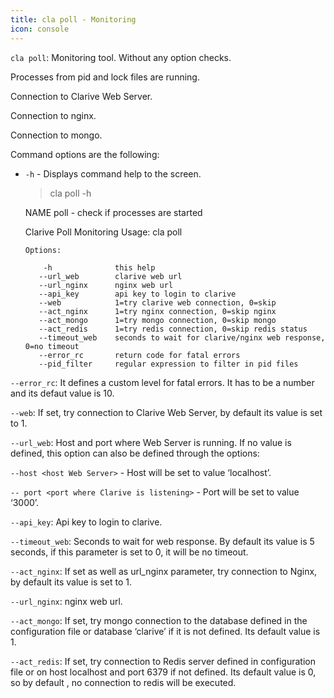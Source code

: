 ```yaml
---
title: cla poll - Monitoring
icon: console
---
```


`cla poll`: Monitoring tool. Without any option checks.

Processes from pid and lock files are running.

Connection to Clarive Web Server.

Connection to nginx.

Connection to mongo.

Command options are the following:

- `-h` - Displays command help to the screen.

    >cla poll -h

    NAME
     poll - check if processes are started

    Clarive Poll Monitoring
      Usage: cla poll

      Options:

          -h              this help
         --url_web        clarive web url
         --url_nginx      nginx web url
         --api_key        api key to login to clarive
         --web            1=try clarive web connection, 0=skip
         --act_nginx      1=try nginx connection, 0=skip nginx
         --act_mongo      1=try mongo connection, 0=skip mongo
         --act_redis      1=try redis connection, 0=skip redis status
         --timeout_web    seconds to wait for clarive/nginx web response, 0=no timeout
         --error_rc       return code for fatal errors
         --pid_filter     regular expression to filter in pid files


`--error_rc`: It defines a custom level for fatal errors.
It has to be a number and its defaut value is 10.

`--web`: If set, try connection to Clarive Web Server, by default its value is set to 1.

`--url_web`: Host and port where Web Server is running.
If no value is defined, this option can also be defined through the options:

`--host <host Web Server>` - Host will be set to value ‘localhost’.

`-- port <port where Clarive is listening>` - Port will be set to value ‘3000’.

`--api_key`: Api key to login to clarive.

`--timeout_web`:  Seconds to wait for web response. By default its value is 5 seconds,
if this parameter is set to 0, it will be no timeout.

`--act_nginx`: If set  as well as url_nginx parameter,
try connection to Nginx, by default its value is set to 1.

`--url_nginx`: nginx web url.

`--act_mongo`: If set, try mongo  connection to the database
defined in the configuration file or database ‘clarive’ if it is not defined. Its default value is 1.

`--act_redis`: If set, try connection to Redis server defined in configuration
file or on host localhost and port 6379 if not defined. Its default value is 0, so by default , no connection to redis will be executed.
